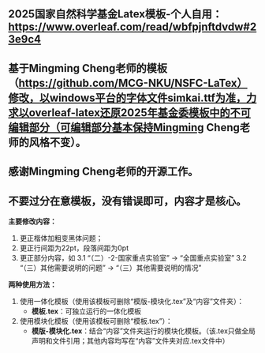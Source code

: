 ## 2025国家自然科学基金Latex模板-个人自用：     https://www.overleaf.com/read/wbfpjnftdvdw#23e9c4
## 基于Mingming Cheng老师的模板（https://github.com/MCG-NKU/NSFC-LaTex）修改，以windows平台的字体文件simkai.ttf为准，力求以overleaf-latex还原2025年基金委模板中的不可编辑部分（可编辑部分基本保持Mingming Cheng老师的风格不变）。
## 感谢Mingming Cheng老师的开源工作。
## 不要过分在意模板，没有错误即可，内容才是核心。

**主要修改内容：**
1. 更正楷体加粗变黑体问题；
2. 更正行间距为22pt，段落间距为0pt
3. 更正部分内容，如
   3.1 “（二）-2-国家重点实验室” -> “全国重点实验室”
   3.2 “（三）其他需要说明的问题” -> “（三）其他需要说明的情况”

**两种使用方法：**
1. 使用一体化模板（使用该模板可删除“模版-模块化.tex”及“内容”文件夹）：
    - **模板.tex**：可独立运行的一体化模板
2. 使用模块化模板（使用该模板可删除“模板.tex”）：
    - **模版-模块化.tex**：结合“内容”文件夹运行的模块化模板。（该.tex只做全局声明和文件引用；其他内容均写在“内容”文件夹对应.tex文件中）


